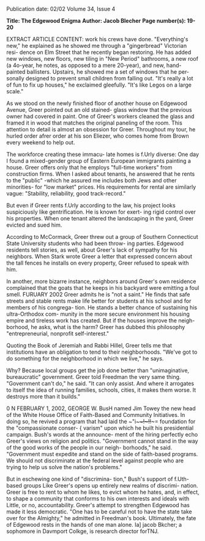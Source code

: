 Publication date: 02/02
Volume 34, Issue 4

**Title: The Edgewood Enigma**
**Author: Jacob Blecher**
**Page number(s): 19-20**

EXTRACT ARTICLE CONTENT:
work his crews have done. "Everything's 
new," he explained as he showed me 
through a "gingerbread" Victorian resi-
dence on Elm Street that he recently began 
restoring. He has added new windows, 
new floors, new tiling in "New Period" 
bathrooms, a new roof (a 4o-year, he notes, 
as opposed to a mere 20-year), and new, 
hand-painted ballisters. 
Upstairs, he 
showed me a set of windows that he per-
sonally designed to prevent small children 
from falling out. "It's really a lot of fun to 
fix up houses," he exclaimed gleefully. "It's 
like Legos on a large scale." 

As we stood on the newly finished 
floor of another house on Edgewood 
Avenue, Greer pointed out an old stained-
glass window that the previous owner had 
covered in paint. One of Greer's workers 
cleaned the glass and framed it in wood 
that matches the original paneling of the 
room. This attention to detail is almost an 
obsession for Greer. Throughout my tour, 
he hurled order afrer order at his son 
Eliezer, who comes home from Brown 
every weekend to help out. 

The workforce creating these immacu-
late homes is f.Urly diverse: One day I 
found a mixed-gender group of Eastern 
European immigrants painting a house. 
Greer offers only that he employs "full-time 
workers" from construction firms. When I 
asked about tenants, he answered that he 
rents to the "public" -which he assured me 
includes both Jews and other minorities-
for "low market" prices. His requirements 
for rental are similarly vague: "Stability, 
reliability, good track-record." 

But even if Greer rents f.Urly according 
to the law, his project looks suspiciously 
like gentrification. He is known for exert-
ing rigid control over his properties. When 
one tenant altered the landscaping in the 
yard, Greer evicted and sued him. 

According to McCormack, Greer threw 
out a group of Southern Connecticut State 
University students who had been throw-
ing parties. Edgewood residents tell stories, 
as well, about Greer's lack of sympathy for 
his neighbors. When Stark wrote Greer a 
letter that expressed concern about the tall 
fences he installs on every property, Greer 
refused to speak with him. 

In another, 
more bizarre instance, neighbors around 
Greer's own residence complained that the 
goats that he keeps in his backyard were 
emitting a foul smell. 
FURUARY 2002 
Greer admits he is "not a saint." He finds that safe streets and stable rents 
make life better for students at his school and for members of his congrega-
tion. He stands a better chance of sustaining his ultra-Orthodox com-
munity in the more secure environment his housing empire and 
tireless work has created. But if the houses improve the neigh-
borhood, he asks, what is the harm? Greer has dubbed 
this philosophy "entrepreneurial, nonprofit 
self-interest." 

Quoting the Book of Jeremiah and Rabbi 
Hillel, Greer tells me that institutions have an 
obligation to tend to their neighborhoods. 
"We've got to do something for the neighborhood 
in which we live," he says. 

Why? Because local 
groups get the job done better than "unimaginative, 
bureaucratic" government. Greer told Freedman the 
very same thing. "Government can't do," he said. "It 
can only assist. And where it arrogates to itself the idea 
of running families, schools, cities, it makes them 
worse. It destroys more than it builds." 

0 
N FEBRUARY 1, 2002, GEORGE W. BusH named 
Jim Towey the new head of the White House 
Office of Faith-Based and Community Initiatives. 
In doing so, he revived a program that had laid the ~"i~~~~~~!~!!~~~~~= 
foundation for the "compassionate conser-
{ 
varism" upon which he built his presidential 
campaign. Bush's words at the announce-
ment of the hiring perfectly echo Greer's 
views 
on 
religion 
and 
politics. 
"Government cannot stand in the way of 
the good works of the people in our neigh-
borhoods," he said. 
"Government must 
expedite and stand on the side of faith-based 
programs. We should not discriminate at the 
federal level against people who are trying to help 
us solve the nation's problems." 

But in eschewing one kind of "discrimina-
tion," Bush's support of f.Uth-based groups Like 
Greer's opens up entirely new realms of discrimi-
nation. Greer is free to rent to whom he likes, to 
evict whom he hates, and, in effect, to shape a 
community that conforms to his own interests and 
ideals with Little, or no, accountability. Greer's 
attempt to strengthen Edgewood has made it less 
democratic. "One has to be careful not to have the 
state take over for the Almighty," he admitted in 
Freedman's book. Ultimately, the fate of Edgewood 
rests in the hands of one man alone. 
Ia] 
jacob Bkcher; a sophomore in 
Davmport Colkge, is research director 
forTNJ.